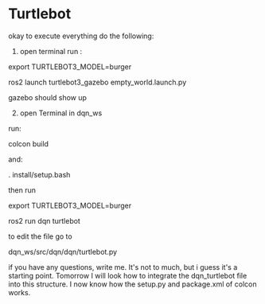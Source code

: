 # Turtlebot

okay to execute everything do the following:


1. open terminal
run : 

export TURTLEBOT3_MODEL=burger

ros2 launch turtlebot3_gazebo empty_world.launch.py


gazebo should show up


2. open Terminal in dqn_ws

run: 

colcon build

and:

. install/setup.bash

then run 

export TURTLEBOT3_MODEL=burger

ros2 run dqn turtlebot

to edit the file go to 

dqn_ws/src/dqn/dqn/turtlebot.py

if you have any questions, write me. It's not to much, but i guess it's a starting point. Tomorrow I will look how to integrate the dqn_turtlebot file into this structure. I now know how the setup.py and package.xml of colcon works.

